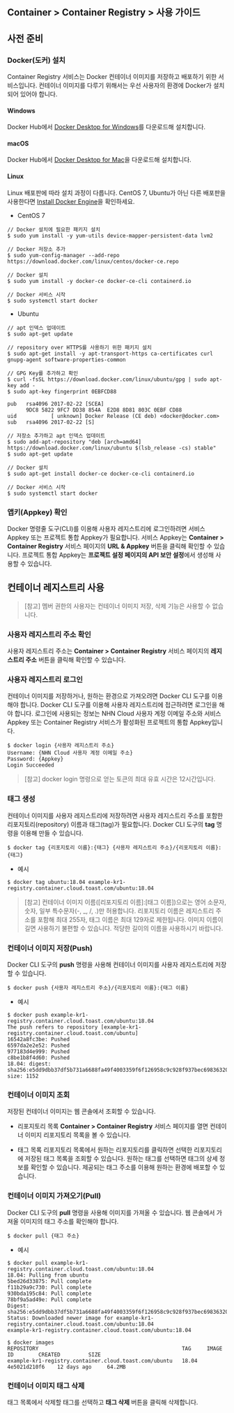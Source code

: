 ## Container > Container Registry > 사용 가이드

## 사전 준비
### Docker(도커) 설치
Container Registry 서비스는 Docker 컨테이너 이미지를 저장하고 배포하기 위한 서비스입니다. 컨테이너 이미지를 다루기 위해서는 우선 사용자의 환경에 Docker가 설치되어 있어야 합니다.

#### Windows
Docker Hub에서 [Docker Desktop for Windows](https://hub.docker.com/editions/community/docker-ce-desktop-windows)를 다운로드해 설치합니다.

#### macOS
Docker Hub에서 [Docker Desktop for Mac](https://hub.docker.com/editions/community/docker-ce-desktop-mac)을 다운로드해 설치합니다.

#### Linux
Linux 배포판에 따라 설치 과정이 다릅니다. CentOS 7, Ubuntu가 아닌 다른 배포판을 사용한다면 [Install Docker Engine](https://docs.docker.com/engine/install)을 확인하세요.

* CentOS 7
```
// Docker 설치에 필요한 패키지 설치
$ sudo yum install -y yum-utils device-mapper-persistent-data lvm2

// Docker 저장소 추가
$ sudo yum-config-manager --add-repo https://download.docker.com/linux/centos/docker-ce.repo

// Docker 설치
$ sudo yum install -y docker-ce docker-ce-cli containerd.io

// Docker 서비스 시작
$ sudo systemctl start docker
```

* Ubuntu
```
// apt 인덱스 업데이트
$ sudo apt-get update

// repository over HTTPS를 사용하기 위한 패키지 설치
$ sudo apt-get install -y apt-transport-https ca-certificates curl gnupg-agent software-properties-common

// GPG Key를 추가하고 확인
$ curl -fsSL https://download.docker.com/linux/ubuntu/gpg | sudo apt-key add -
$ sudo apt-key fingerprint 0EBFCD88

pub   rsa4096 2017-02-22 [SCEA]
      9DC8 5822 9FC7 DD38 854A  E2D8 8D81 803C 0EBF CD88
uid           [ unknown] Docker Release (CE deb) <docker@docker.com>
sub   rsa4096 2017-02-22 [S]

// 저장소 추가하고 apt 인덱스 업데이트
$ sudo add-apt-repository "deb [arch=amd64] https://download.docker.com/linux/ubuntu $(lsb_release -cs) stable"
$ sudo apt-get update

// Docker 설치
$ sudo apt-get install docker-ce docker-ce-cli containerd.io

// Docker 서비스 시작
$ sudo systemctl start docker
```

### 앱키(Appkey) 확인
Docker 명령줄 도구(CLI)를 이용해 사용자 레지스트리에 로그인하려면 서비스 Appkey 또는 프로젝트 통합 Appkey가 필요합니다. 서비스 Appkey는 **Container > Container Registry** 서비스 페이지의 **URL & Appkey** 버튼을 클릭해 확인할 수 있습니다. 프로젝트 통합 Appkey는 **프로젝트 설정 페이지의 API 보안 설정**에서 생성해 사용할 수 있습니다.

## 컨테이너 레지스트리 사용

> [참고]
> 멤버 권한의 사용자는 컨테이너 이미지 저장, 삭제 기능은 사용할 수 없습니다.

### 사용자 레지스트리 주소 확인
사용자 레지스트리 주소는 **Container > Container Registry** 서비스 페이지의 **레지스트리 주소** 버튼을 클릭해 확인할 수 있습니다.

### 사용자 레지스트리 로그인
컨테이너 이미지를 저장하거나, 원하는 환경으로 가져오려면 Docker CLI 도구를 이용해야 합니다. Docker CLI 도구를 이용해 사용자 레지스트리에 접근하려면 로그인을 해야 합니다. 로그인에 사용되는 정보는 NHN Cloud 사용자 계정 이메일 주소와 서비스 Appkey 또는 Container Registry 서비스가 활성화된 프로젝트의 통합 Appkey입니다.

```
$ docker login {사용자 레지스트리 주소}
Username: {NHN Cloud 사용자 계정 이메일 주소}
Password: {Appkey}
Login Succeeded
```

> [참고]
> docker login 명령으로 얻는 토큰의 최대 유효 시간은 12시간입니다.

### 태그 생성

컨테이너 이미지를 사용자 레지스트리에 저장하려면 사용자 레지스트리 주소를 포함한 리포지토리(repository) 이름과 태그(tag)가 필요합니다. Docker CLI 도구의 **tag** 명령을 이용해 만들 수 있습니다.

```
$ docker tag {리포지토리 이름}:{태그} {사용자 레지스트리 주소}/{리포지토리 이름}:{태그}
```

* 예시
```
$ docker tag ubuntu:18.04 example-kr1-registry.container.cloud.toast.com/ubuntu:18.04
```

> [참고]
> 컨테이너 이미지 이름([리포지토리 이름]:[태그 이름])으로는 영어 소문자, 숫자, 일부 특수문자(-, _, /, .)만 허용합니다. 리포지토리 이름은 레지스트리 주소를 포함해 최대 255자, 태그 이름은 최대 129자로 제한됩니다. 이미지 이름이 길면 사용하기 불편할 수 있습니다. 적당한 길이의 이름을 사용하시기 바랍니다.

### 컨테이너 이미지 저장(Push)
Docker CLI 도구의 **push** 명령을 사용해 컨테이너 이미지를 사용자 레지스트리에 저장할 수 있습니다.

```
$ docker push {사용자 레지스트리 주소}/{리포지토리 이름}:{태그 이름}
```

* 예시
```
$ docker push example-kr1-registry.container.cloud.toast.com/ubuntu:18.04
The push refers to repository [example-kr1-registry.container.cloud.toast.com/ubuntu]
16542a8fc3be: Pushed
6597da2e2e52: Pushed
977183d4e999: Pushed
c8be1b8f4d60: Pushed
18.04: digest: sha256:e5dd9dbb37df5b731a6688fa49f4003359f6f126958c9c928f937bec69836320 size: 1152
```

### 컨테이너 이미지 조회
저장된 컨테이너 이미지는 웹 콘솔에서 조회할 수 있습니다.

* 리포지토리 목록
**Container > Container Registry** 서비스 페이지를 열면 컨테이너 이미지 리포지토리 목록을 볼 수 있습니다.

* 태그 목록
리포지토리 목록에서 원하는 리포지토리를 클릭하면 선택한 리포지토리에 저장된 태그 목록을 조회할 수 있습니다. 원하는 태그를 선택하면 태그의 상세 정보를 확인할 수 있습니다. 제공되는 태그 주소를 이용해 원하는 환경에 배포할 수 있습니다.

### 컨테이너 이미지 가져오기(Pull)
Docker CLI 도구의 **pull** 명령을 사용해 이미지를 가져올 수 있습니다. 웹 콘솔에서 가져올 이미지의 태그 주소를 확인해야 합니다.

```
$ docker pull {태그 주소}
```

* 예시
```
$ docker pull example-kr1-registry.container.cloud.toast.com/ubuntu:18.04
18.04: Pulling from ubuntu
5bed26d33875: Pull complete
f11b29a9c730: Pull complete
930bda195c84: Pull complete
78bf9a5ad49e: Pull complete
Digest: sha256:e5dd9dbb37df5b731a6688fa49f4003359f6f126958c9c928f937bec69836320
Status: Downloaded newer image for example-kr1-registry.container.cloud.toast.com/ubuntu:18.04
example-kr1-registry.container.cloud.toast.com/ubuntu:18.04

$ docker images
REPOSITORY                                              TAG     IMAGE ID        CREATED         SIZE
example-kr1-registry.container.cloud.toast.com/ubuntu   18.04   4e5021d210f6    12 days ago     64.2MB
```

### 컨테이너 이미지 태그 삭제
태그 목록에서 삭제할 태그를 선택하고 **태그 삭제** 버튼을 클릭해 삭제합니다.

